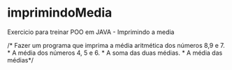 # imprimindoMedia
Exercicio para treinar POO em JAVA - Imprimindo a media

/* Fazer um programa que imprima a média aritmética dos números 8,9 e 7.
		 *  A média dos números 4, 5 e 6.
		 *   A soma das duas médias. 
		 *   A média das médias*/
